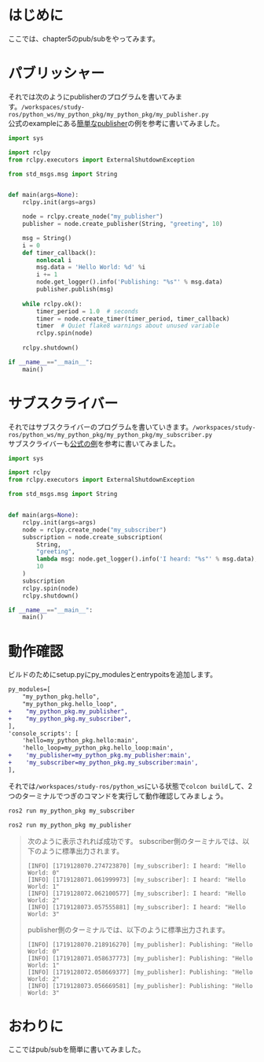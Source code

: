 # はじめに
ここでは、chapter5のpub/subをやってみます。

# パブリッシャー
それでは次のようにpublisherのプログラムを書いてみます。`/workspaces/study-ros/python_ws/my_python_pkg/my_python_pkg/my_publisher.py`  
公式のexampleにある[簡単なpublisher](https://github.com/ros2/examples/blob/rolling/rclpy/topics/minimal_publisher/examples_rclpy_minimal_publisher/publisher_local_function.py)の例を参考に書いてみました。

```python
import sys

import rclpy
from rclpy.executors import ExternalShutdownException

from std_msgs.msg import String


def main(args=None):
    rclpy.init(args=args)

    node = rclpy.create_node("my_publisher")
    publisher = node.create_publisher(String, "greeting", 10)

    msg = String()
    i = 0
    def timer_callback():
        nonlocal i
        msg.data = 'Hello World: %d' %i
        i += 1
        node.get_logger().info('Publishing: "%s"' % msg.data)
        publisher.publish(msg)
    
    while rclpy.ok():
        timer_period = 1.0  # seconds
        timer = node.create_timer(timer_period, timer_callback)
        timer  # Quiet flake8 warnings about unused variable
        rclpy.spin(node)
    
    rclpy.shutdown()

if __name__=="__main__":
    main()
```

# サブスクライバー
それではサブスクライバーのプログラムを書いていきます。`/workspaces/study-ros/python_ws/my_python_pkg/my_python_pkg/my_subscriber.py`  
サブスクライバーも[公式の例](https://github.com/ros2/examples/blob/rolling/rclpy/topics/minimal_subscriber/examples_rclpy_minimal_subscriber/subscriber_lambda.py)を参考に書いてみました。  


```python
import sys

import rclpy
from rclpy.executors import ExternalShutdownException

from std_msgs.msg import String


def main(args=None):
    rclpy.init(args=args)
    node = rclpy.create_node("my_subscriber")
    subscription = node.create_subscription(
        String,
        "greeting",
        lambda msg: node.get_logger().info('I heard: "%s"' % msg.data),
        10
    )
    subscription
    rclpy.spin(node)
    rclpy.shutdown()

if __name__=="__main__":
    main()
```

# 動作確認
ビルドのためにsetup.pyにpy_modulesとentrypoitsを追加します。
```diff
py_modules=[
    "my_python_pkg.hello",
    "my_python_pkg.hello_loop",
+    "my_python_pkg.my_publisher",
+    "my_python_pkg.my_subscriber",
],
'console_scripts': [
    'hello=my_python_pkg.hello:main',
    'hello_loop=my_python_pkg.hello_loop:main',
+    'my_publisher=my_python_pkg.my_publisher:main',
+    'my_subscriber=my_python_pkg.my_subscriber:main',
],
```
それでは`/workspaces/study-ros/python_ws`にいる状態で`colcon build`して、2つのターミナルでつぎのコマンドを実行して動作確認してみましょう。

```bash
ros2 run my_python_pkg my_subscriber 
```

```bash
ros2 run my_python_pkg my_publisher
```
> 次のように表示されれば成功です。
> subscriber側のターミナルでは、以下のように標準出力されます。
> ```
> [INFO] [1719128070.274723870] [my_subscriber]: I heard: "Hello World: 0"
> [INFO] [1719128071.061999973] [my_subscriber]: I heard: "Hello World: 1"
> [INFO] [1719128072.062100577] [my_subscriber]: I heard: "Hello World: 2"
> [INFO] [1719128073.057555881] [my_subscriber]: I heard: "Hello World: 3"
> ```
> publisher側のターミナルでは、以下のように標準出力されます。
> ```
> [INFO] [1719128070.218916270] [my_publisher]: Publishing: "Hello World: 0"
> [INFO] [1719128071.058637773] [my_publisher]: Publishing: "Hello World: 1"
> [INFO] [1719128072.058669377] [my_publisher]: Publishing: "Hello World: 2"
> [INFO] [1719128073.056669581] [my_publisher]: Publishing: "Hello World: 3"
> ```


# おわりに
ここではpub/subを簡単に書いてみました。